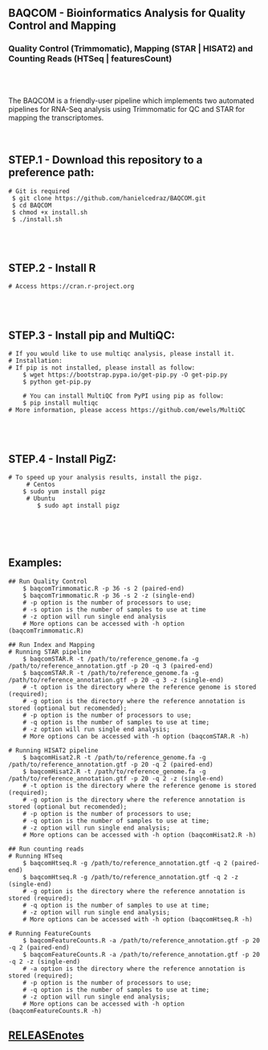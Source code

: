 
## BAQCOM - Bioinformatics Analysis for Quality Control and Mapping <br>
### Quality Control (Trimmomatic), Mapping (STAR | HISAT2) and Counting Reads (HTSeq | featuresCount)
<br>
<br>

The BAQCOM is a friendly-user pipeline which implements two automated pipelines for RNA-Seq analysis using Trimmomatic for QC and  STAR for mapping the transcriptomes.
<br>
<br>
<br>
## STEP.1 - Download this repository to a preference path:<br>
	# Git is required
	 $ git clone https://github.com/hanielcedraz/BAQCOM.git
	 $ cd BAQCOM
	 $ chmod +x install.sh
	 $ ./install.sh
<br>
<br>

## STEP.2 - Install R<br>
	# Access https://cran.r-project.org
<br>
<br>

## STEP.3 - Install pip and MultiQC:
	# If you would like to use multiqc analysis, please install it.
	# Installation:
	# If pip is not installed, please install as follow:
		$ wget https://bootstrap.pypa.io/get-pip.py -O get-pip.py
		$ python get-pip.py
	    
        # You can install MultiQC from PyPI using pip as follow:
		$ pip install multiqc
	# More information, please access https://github.com/ewels/MultiQC
	
<br>
<br>

## STEP.4 - Install PigZ:
	# To speed up your analysis results, install the pigz.
	     # Centos
		$ sudo yum install pigz
	     # Ubuntu
	     	$ sudo apt install pigz
<br>
<br>
<br>

## Examples:
	## Run Quality Control
		$ baqcomTrimmomatic.R -p 36 -s 2 (paired-end)
		$ baqcomTrimmomatic.R -p 36 -s 2 -z (single-end)
		# -p option is the number of processors to use; 
		# -s option is the number of samples to use at time
		# -z option will run single end analysis
		# More options can be accessed with -h option (baqcomTrimmomatic.R)
		
	## Run Index and Mapping
	# Running STAR pipeline
		$ baqcomSTAR.R -t /path/to/reference_genome.fa -g /path/to/reference_annotation.gtf -p 20 -q 3 (paired-end)
		$ baqcomSTAR.R -t /path/to/reference_genome.fa -g /path/to/reference_annotation.gtf -p 20 -q 3 -z (single-end)
		# -t option is the directory where the reference genome is stored (required); 
		# -g option is the directory where the reference annotation is stored (optional but recomended); 
		# -p option is the number of processors to use; 
		# -q option is the number of samples to use at time;
		# -z option will run single end analysis;
		# More options can be accessed with -h option (baqcomSTAR.R -h)
			
	# Running HISAT2 pipeline
		$ baqcomHisat2.R -t /path/to/reference_genome.fa -g /path/to/reference_annotation.gtf -p 20 -q 2 (paired-end)
		$ baqcomHisat2.R -t /path/to/reference_genome.fa -g /path/to/reference_annotation.gtf -p 20 -q 2 -z (single-end)
		# -t option is the directory where the reference genome is stored (required); 
		# -g option is the directory where the reference annotation is stored (optional but recomended); 
		# -p option is the number of processors to use;
		# -q option is the number of samples to use at time;
		# -z option will run single end analysis;
		# More options can be accessed with -h option (baqcomHisat2.R -h)
	
	## Run counting reads
	# Running HTseq
		$ baqcomHtseq.R -g /path/to/reference_annotation.gtf -q 2 (paired-end)
		$ baqcomHtseq.R -g /path/to/reference_annotation.gtf -q 2 -z (single-end)
		# -g option is the directory where the reference annotation is stored (required);
		# -q option is the number of samples to use at time;
		# -z option will run single end analysis;
		# More options can be accessed with -h option (baqcomHtseq.R -h)
		
	# Running FeatureCounts
		$ baqcomFeatureCounts.R -a /path/to/reference_annotation.gtf -p 20 -q 2 (paired-end)
		$ baqcomFeatureCounts.R -a /path/to/reference_annotation.gtf -p 20 -q 2 -z (single-end)
		# -a option is the directory where the reference annotation is stored (required);
		# -p option is the number of processors to use;
		# -q option is the number of samples to use at time;
		# -z option will run single end analysis;
		# More options can be accessed with -h option (baqcomFeatureCounts.R -h)

## <a href="https://github.com/hanielcedraz/BAQCOM/blob/master/RELEASE_notes.md">RELEASEnotes</a>

